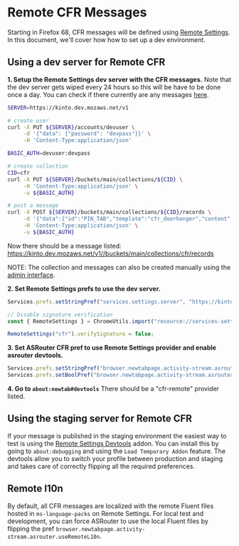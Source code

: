 # Remote CFR Messages
Starting in Firefox 68, CFR messages will be defined using [Remote Settings](https://remote-settings.readthedocs.io/en/latest/index.html). In this document, we'll cover how how to set up a dev environment.

## Using a dev server for Remote CFR

**1. Setup the Remote Settings dev server with the CFR messages.**
Note that the dev server gets wiped every 24 hours so this will be have to be done once a day. You can check if there currently are any messages [here](https://kinto.dev.mozaws.net/v1//buckets/main/collections/cfr/records).

```bash
SERVER=https://kinto.dev.mozaws.net/v1

# create user
curl -X PUT ${SERVER}/accounts/devuser \
     -d '{"data": {"password": "devpass"}}' \
     -H 'Content-Type:application/json'

BASIC_AUTH=devuser:devpass

# create collection
CID=cfr
curl -X PUT ${SERVER}/buckets/main/collections/${CID} \
     -H 'Content-Type:application/json' \
     -u ${BASIC_AUTH}

# post a message
curl -X POST ${SERVER}/buckets/main/collections/${CID}/records \
     -d '{"data":{"id":"PIN_TAB","template":"cfr_doorhanger","content":{"category":"cfrFeatures","bucket_id":"CFR_PIN_TAB","notification_text":{"string_id":"cfr-doorhanger-extension-notification"},"heading_text":{"string_id":"cfr-doorhanger-pintab-heading"},"info_icon":{"label":{"string_id":"cfr-doorhanger-extension-sumo-link"},"sumo_path":"extensionrecommendations"},"text":{"string_id":"cfr-doorhanger-pintab-description"},"descriptionDetails":{"steps":[{"string_id":"cfr-doorhanger-pintab-step1"},{"string_id":"cfr-doorhanger-pintab-step2"},{"string_id":"cfr-doorhanger-pintab-step3"}]},"buttons":{"primary":{"label":{"string_id":"cfr-doorhanger-pintab-ok-button"},"action":{"type":"PIN_CURRENT_TAB"}},"secondary":[{"label":{"string_id":"cfr-doorhanger-extension-cancel-button"},"action":{"type":"CANCEL"}},{"label":{"string_id":"cfr-doorhanger-extension-never-show-recommendation"}},{"label":{"string_id":"cfr-doorhanger-extension-manage-settings-button"},"action":{"type":"OPEN_PREFERENCES_PAGE","data":{"category":"general-cfrfeatures"}}}]}},"targeting":"locale == \"en-US\" && !hasPinnedTabs && recentVisits[.timestamp > (currentDate|date - 3600 * 1000 * 1)]|length >= 3","frequency":{"lifetime":3},"trigger":{"id":"frequentVisits","params":["docs.google.com","www.docs.google.com","calendar.google.com","messenger.com","www.messenger.com","web.whatsapp.com","mail.google.com","outlook.live.com","facebook.com","www.facebook.com","twitter.com","www.twitter.com","reddit.com","www.reddit.com","github.com","www.github.com","youtube.com","www.youtube.com","feedly.com","www.feedly.com","drive.google.com","amazon.com","www.amazon.com","messages.android.com"]}}}' \
     -H 'Content-Type:application/json' \
     -u ${BASIC_AUTH}
```

Now there should be a message listed: https://kinto.dev.mozaws.net/v1//buckets/main/collections/cfr/records

NOTE: The collection and messages can also be created manually using the [admin interface](https://kinto.dev.mozaws.net/v1/admin/).

**2. Set Remote Settings prefs to use the dev server.**

```javascript
Services.prefs.setStringPref("services.settings.server", "https://kinto.dev.mozaws.net/v1");

// Disable signature verification
const { RemoteSettings } = ChromeUtils.import("resource://services-settings/remote-settings.js", {});

RemoteSettings("cfr").verifySignature = false;
```

**3. Set ASRouter CFR pref to use Remote Settings provider and enable asrouter devtools.**

```javascript
Services.prefs.setStringPref("browser.newtabpage.activity-stream.asrouter.providers.cfr", JSON.stringify({"id":"cfr-remote","enabled":true,"type":"remote-settings","bucket":"cfr"}));
Services.prefs.setBoolPref("browser.newtabpage.activity-stream.asrouter.devtoolsEnabled", true);
```

**4. Go to `about:newtab#devtools`**
There should be a "cfr-remote" provider listed.

## Using the staging server for Remote CFR

If your message is published in the staging environment the easiest way to test is using the [Remote Settings Devtools](https://github.com/mozilla/remote-settings-devtools/releases) addon. You can install this by going to `about:debugging` and using the `Load Temporary Addon` feature.
The devtools allow you to switch your profile between production and staging and takes care of correctly flipping all the required preferences.

## Remote l10n
By default, all CFR messages are localized with the remote Fluent files hosted in `ms-language-packs` on Remote Settings. For local test and development, you can force ASRouter to use the local Fluent files by flipping the pref `browser.newtabpage.activity-stream.asrouter.useRemoteL10n`.
